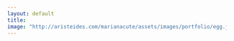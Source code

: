 ```yaml
---
layout: default
title: 
image: "http://aristeides.com/marianacute/assets/images/portfolio/egg.jpg"
--- 
```

